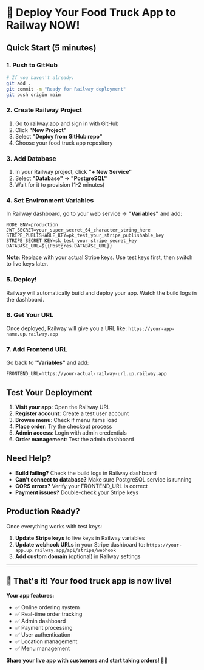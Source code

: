 # 🚀 Deploy Your Food Truck App to Railway NOW!

## Quick Start (5 minutes)

### 1. Push to GitHub
```bash
# If you haven't already:
git add .
git commit -m "Ready for Railway deployment"
git push origin main
```

### 2. Create Railway Project
1. Go to [railway.app](https://railway.app) and sign in with GitHub
2. Click **"New Project"**
3. Select **"Deploy from GitHub repo"**
4. Choose your food truck app repository

### 3. Add Database
1. In your Railway project, click **"+ New Service"**
2. Select **"Database"** → **"PostgreSQL"**
3. Wait for it to provision (1-2 minutes)

### 4. Set Environment Variables
In Railway dashboard, go to your web service → **"Variables"** and add:

```env
NODE_ENV=production
JWT_SECRET=your_super_secret_64_character_string_here
STRIPE_PUBLISHABLE_KEY=pk_test_your_stripe_publishable_key
STRIPE_SECRET_KEY=sk_test_your_stripe_secret_key
DATABASE_URL=${{Postgres.DATABASE_URL}}
```

**Note**: Replace with your actual Stripe keys. Use test keys first, then switch to live keys later.

### 5. Deploy!
Railway will automatically build and deploy your app. Watch the build logs in the dashboard.

### 6. Get Your URL
Once deployed, Railway will give you a URL like:
`https://your-app-name.up.railway.app`

### 7. Add Frontend URL
Go back to **"Variables"** and add:
```env
FRONTEND_URL=https://your-actual-railway-url.up.railway.app
```

## Test Your Deployment

1. **Visit your app**: Open the Railway URL
2. **Register account**: Create a test user account
3. **Browse menu**: Check if menu items load
4. **Place order**: Try the checkout process
5. **Admin access**: Login with admin credentials
6. **Order management**: Test the admin dashboard

## Need Help?

- **Build failing?** Check the build logs in Railway dashboard
- **Can't connect to database?** Make sure PostgreSQL service is running
- **CORS errors?** Verify your FRONTEND_URL is correct
- **Payment issues?** Double-check your Stripe keys

## Production Ready?

Once everything works with test keys:

1. **Update Stripe keys** to live keys in Railway variables
2. **Update webhook URLs** in your Stripe dashboard to:
   `https://your-app.up.railway.app/api/stripe/webhook`
3. **Add custom domain** (optional) in Railway settings

---

## 🎉 That's it! Your food truck app is now live!

**Your app features:**
- ✅ Online ordering system
- ✅ Real-time order tracking
- ✅ Admin dashboard
- ✅ Payment processing
- ✅ User authentication
- ✅ Location management
- ✅ Menu management

**Share your live app with customers and start taking orders! 🌮🚚** 
